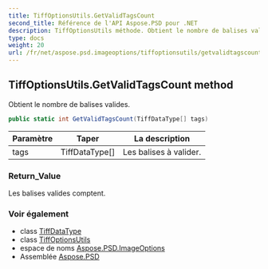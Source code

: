 ```yaml
---
title: TiffOptionsUtils.GetValidTagsCount
second_title: Référence de l'API Aspose.PSD pour .NET
description: TiffOptionsUtils méthode. Obtient le nombre de balises valides.
type: docs
weight: 20
url: /fr/net/aspose.psd.imageoptions/tiffoptionsutils/getvalidtagscount/
---
```

## TiffOptionsUtils.GetValidTagsCount method

Obtient le nombre de balises valides.

```csharp
public static int GetValidTagsCount(TiffDataType[] tags)
```

| Paramètre | Taper | La description |
| --- | --- | --- |
| tags | TiffDataType[] | Les balises à valider. |

### Return_Value

Les balises valides comptent.

### Voir également

* class [TiffDataType](../../../aspose.psd.fileformats.tiff/tiffdatatype/)
* class [TiffOptionsUtils](../)
* espace de noms [Aspose.PSD.ImageOptions](../../tiffoptionsutils/)
* Assemblée [Aspose.PSD](../../../)


